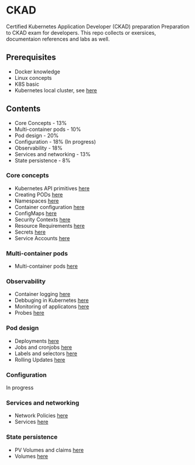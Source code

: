 # CKAD
Certified Kubernetes Application Developer (CKAD) preparation
Preparation to CKAD exam for developers. This repo collects
or exersices, documentaion references and labs as well.

## Prerequisites

* Docker knowledge 
* Linux concepts 
* K8S basic 
* Kubernetes local cluster, see [here](create_k8s_cluster.md) 


## Contents

* Core Concepts - 13%
* Multi-container pods - 10%
* Pod design - 20%
* Configuration - 18% (In progress)
* Observability - 18%
* Services and networking - 13% 
* State persistence - 8%

### Core concepts 

* Kubernetes API primitives [here](core_concepts/k8s_API.md)
* Creating PODs [here](core_concepts/pods.md)
* Namespaces [here](core_concepts/namespaces.md)
* Container configuration [here](core_concepts/container_args.md)
* ConfigMaps [here](core_concepts/configmaps.md)
* Security Contexts [here](core_concepts/security_context.md)
* Resource Requirements [here](core_concepts/resource_requirements.md)
* Secrets [here](core_concepts/secrets.md)
* Service Accounts [here](core_concepts/service_accounts.md)

### Multi-container pods

* Multi-container pods [here](multicontainer_pods/multi-container-pod.md)

### Observability

* Container logging [here](observability/container_logging.md)
* Debbuging in Kubernetes [here](observability/debugging.md)
* Monitoring of applicatons [here](observability/monitoring_application.md)
* Probes [here](observability/probes.md)

### Pod design

* Deployments [here](pod_design/deployments.md)
* Jobs and cronjobs [here](pod_design/jobs_and_cronjobs.md)
* Labels and selectors [here](pod_design/labels_selectors.md)
* Rolling Updates [here](pod_design/rolling_updates.md)

### Configuration

In progress 

### Services and networking 

* Network Policies [here](services_and_networking/network_policies.md)
* Services [here](services_and_networking/services.md)

### State persistence

* PV Volumes and claims [here](state_persistence/persistentVolumes_and_claims.md)
* Volumes [here](state_persistence/volumes.md)
